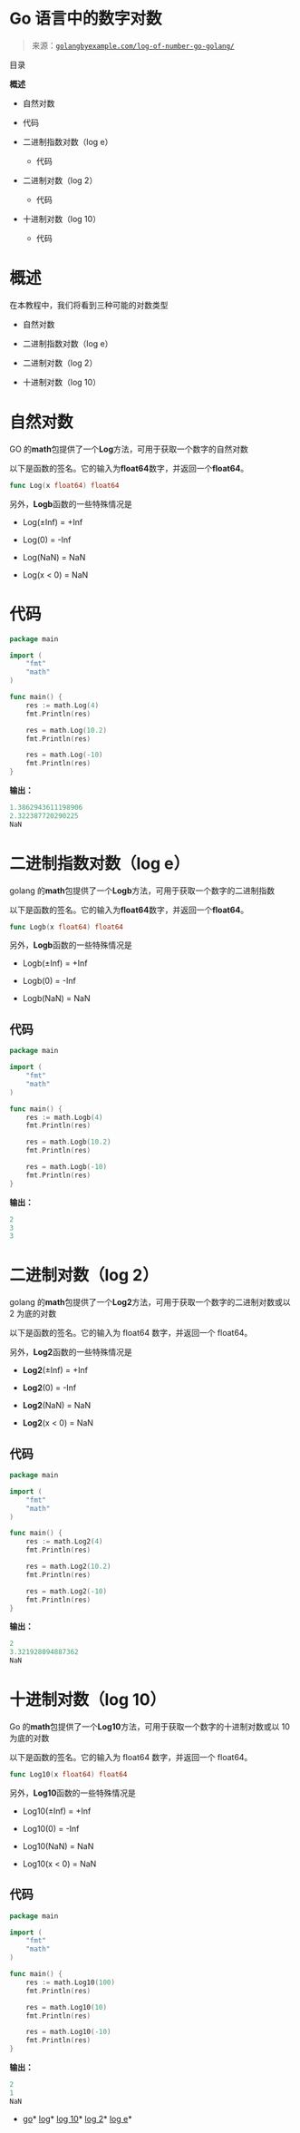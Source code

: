 <!--yml

类别：未分类

日期：2024-10-13 06:15:17

-->

# Go 语言中的数字对数

> 来源：[`golangbyexample.com/log-of-number-go-golang/`](https://golangbyexample.com/log-of-number-go-golang/)

目录

**概述**

+   自然对数

+   代码

+   二进制指数对数（log e）

    +   代码

+   二进制对数（log 2）

    +   代码

+   十进制对数（log 10）

    +   代码

# **概述**

在本教程中，我们将看到三种可能的对数类型

+   自然对数

+   二进制指数对数（log e）

+   二进制对数（log 2）

+   十进制对数（log 10）

# 自然对数

GO 的**math**包提供了一个**Log**方法，可用于获取一个数字的自然对数

以下是函数的签名。它的输入为**float64**数字，并返回一个**float64**。

```go
func Log(x float64) float64
```

另外，**Logb**函数的一些特殊情况是

+   Log(±Inf) = +Inf

+   Log(0) = -Inf

+   Log(NaN) = NaN

+   Log(x < 0) = NaN

# **代码**

```go
package main

import (
    "fmt"
    "math"
)

func main() {
    res := math.Log(4)
    fmt.Println(res)

    res = math.Log(10.2)
    fmt.Println(res)

    res = math.Log(-10)
    fmt.Println(res)
}
```

**输出：**

```go
1.3862943611198906
2.322387720290225
NaN
```

# **二进制指数对数（log e）**

golang 的**math**包提供了一个**Logb**方法，可用于获取一个数字的二进制指数

以下是函数的签名。它的输入为**float64**数字，并返回一个**float64**。

```go
func Logb(x float64) float64
```

另外，**Logb**函数的一些特殊情况是

+   Logb(±Inf) = +Inf

+   Logb(0) = -Inf

+   Logb(NaN) = NaN

## **代码**

```go
package main

import (
    "fmt"
    "math"
)

func main() {
    res := math.Logb(4)
    fmt.Println(res)

    res = math.Logb(10.2)
    fmt.Println(res)

    res = math.Logb(-10)
    fmt.Println(res)
}
```

**输出：**

```go
2
3
3
```

# **二进制对数（log 2）**

golang 的**math**包提供了一个**Log2**方法，可用于获取一个数字的二进制对数或以 2 为底的对数

以下是函数的签名。它的输入为 float64 数字，并返回一个 float64。

另外，**Log2**函数的一些特殊情况是

+   **Log2**(±Inf) = +Inf

+   **Log2**(0) = -Inf

+   **Log2**(NaN) = NaN

+   **Log2**(x < 0) = NaN

## **代码**

```go
package main

import (
    "fmt"
    "math"
)

func main() {
    res := math.Log2(4)
    fmt.Println(res)

    res = math.Log2(10.2)
    fmt.Println(res)

    res = math.Log2(-10)
    fmt.Println(res)
}
```

**输出：**

```go
2
3.321928094887362
NaN
```

# **十进制对数（log 10）**

Go 的**math**包提供了一个**Log10**方法，可用于获取一个数字的十进制对数或以 10 为底的对数

以下是函数的签名。它的输入为 float64 数字，并返回一个 float64。

```go
func Log10(x float64) float64
```

另外，**Log10**函数的一些特殊情况是

+   Log10(±Inf) = +Inf

+   Log10(0) = -Inf

+   Log10(NaN) = NaN

+   Log10(x < 0) = NaN

## **代码**

```go
package main

import (
    "fmt"
    "math"
)

func main() {
    res := math.Log10(100)
    fmt.Println(res)

    res = math.Log10(10)
    fmt.Println(res)

    res = math.Log10(-10)
    fmt.Println(res)
}
```

**输出：**

```go
2
1
NaN
```

+   [go](https://golangbyexample.com/tag/go/)*   [log](https://golangbyexample.com/tag/log/)*   [log 10](https://golangbyexample.com/tag/log-10/)*   [log 2](https://golangbyexample.com/tag/log-2/)*   [log e](https://golangbyexample.com/tag/log-e/)*
